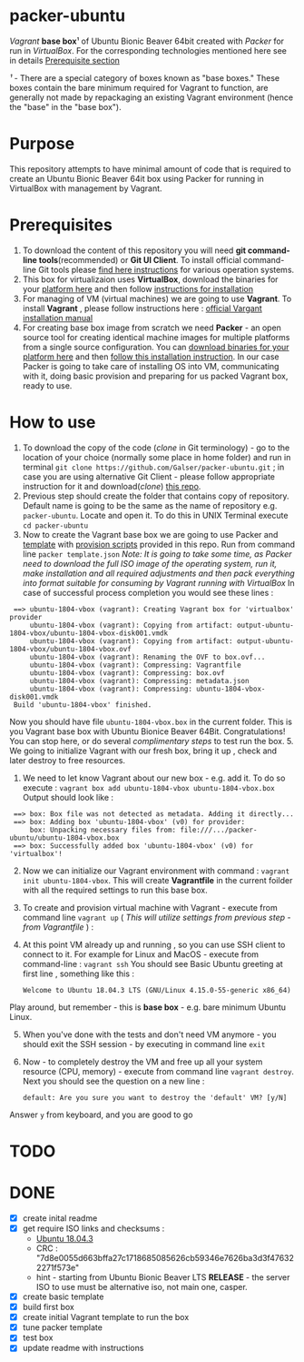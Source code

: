 # packer-ubuntu
*Vagrant* **base box**¹ of Ubuntu Bionic Beaver 64bit created with *Packer* for run in *VirtualBox*.
For the corresponding technologies mentioned here see in details [Prerequisite section](#prerequisites)

*¹* - There are a special category of boxes known as "base boxes." These boxes contain the bare minimum required for Vagrant to function, are generally not made by repackaging an existing Vagrant environment (hence the "base" in the "base box").

# Purpose 

This repository attempts to have minimal amount of code that is required to create an Ubuntu Bionic Beaver 64it box using Packer for running in VirtualBox with management by Vagrant.

# Prerequisites

1. To download the content of this repository you will need **git command-line tools**(recommended) or **Git UI Client**. To install official command-line Git tools please [find here instructions](https://git-scm.com/book/en/v2/Getting-Started-Installing-Git) for various operation systems. 
2. This box for virtualizaion uses **VirtualBox**, download the binaries for your [platform here](https://www.virtualbox.org/wiki/Downloads) and then follow [instructions for installation](https://www.virtualbox.org/manual/ch02.html)
3. For managing of VM (virtual machines) we are going to use **Vagrant**. To install **Vagrant** , please follow instructions here : [official Vargant installation manual](https://www.vagrantup.com/docs/installation/)
4. For creating base box image from scratch we need **Packer** - an open source tool for creating identical machine images for multiple platforms from a single source configuration.  You can [download binaries for your platform here](https://www.packer.io/downloads.html)  and then [follow this installation instruction](https://www.packer.io/intro/getting-started/install.html#precompiled-binaries).  In our case Packer is going to take care of installing OS into VM, communicating with it, doing basic provision and preparing for us packed Vagrant box, ready to use.

# How to use

1. To download the copy of the code (*clone* in Git terminology) - go to the location of your choice (normally some place in home folder) and run in terminal `git clone https://github.com/Galser/packer-ubuntu.git` ; in case you are using alternative Git Client - please follow appropriate instruction for it and download(*clone*) [this repo](https://github.com/Galser/packer-ubuntu.git). 
2. Previous step should create the folder that contains copy of repository. Default name is going to be the same as the name of repository e.g. `packer-ubuntu`. Locate and open it. To do this in UNIX Terminal execute `cd packer-ubuntu` 
3. Now to create the Vagrant base box we are going to use Packer and [template](templates.json) with [provision scripts](scripts/provision.sh) provided in this repo. Run from command line `packer template.json`
*Note: It is going to take some time, as Packer need to download the full ISO image of the operating system, run it, make installation and all required adjustments and then pack everything into format suitable for consuming by Vagrant running with VirtualBox*
In case of successful process completion you would see these lines :
```
 ==> ubuntu-1804-vbox (vagrant): Creating Vagrant box for 'virtualbox' provider
     ubuntu-1804-vbox (vagrant): Copying from artifact: output-ubuntu-1804-vbox/ubuntu-1804-vbox-disk001.vmdk
     ubuntu-1804-vbox (vagrant): Copying from artifact: output-ubuntu-1804-vbox/ubuntu-1804-vbox.ovf
     ubuntu-1804-vbox (vagrant): Renaming the OVF to box.ovf...
     ubuntu-1804-vbox (vagrant): Compressing: Vagrantfile
     ubuntu-1804-vbox (vagrant): Compressing: box.ovf
     ubuntu-1804-vbox (vagrant): Compressing: metadata.json
     ubuntu-1804-vbox (vagrant): Compressing: ubuntu-1804-vbox-disk001.vmdk     
 Build 'ubuntu-1804-vbox' finished.
```
Now you should have file `ubuntu-1804-vbox.box` in the current folder. This is you Vagrant base box with Ubuntu Bionice Beaver 64Bit. Congratulations! 
You can stop here, or do several *complimentary steps* to test run the box. 
5. We going to initialize Vagrant with our fresh box, bring it up , check and later destroy to free resources.
  1. We need to let know Vagrant about our new box - e.g. add it. To do so execute : `vagrant box add ubuntu-1804-vbox ubuntu-1804-vbox.box`
  Output should look like : 
  ```
   ==> box: Box file was not detected as metadata. Adding it directly...
   ==> box: Adding box 'ubuntu-1804-vbox' (v0) for provider: 
       box: Unpacking necessary files from: file:///.../packer-ubuntu/ubuntu-1804-vbox.box
   ==> box: Successfully added box 'ubuntu-1804-vbox' (v0) for 'virtualbox'!
   ```
  2. Now we can initialize our Vagrant environment with command : `vagrant init ubuntu-1804-vbox`. This will create **Vagrantfile** in the current foilder with all the required settings to run this base box. 
  3. To create and provision virtual machine with Vagrant - execute from command line `vagrant up` ( *This will utilize settings from previous step - from Vagrantfile* )  :
  4. At this point VM already up and running , so you can use SSH client to connect to it. For example for Linux and MacOS - execute from command-line : `vagrant ssh`
   You should see Basic Ubuntu greeting at first line , something like this : 
  
     ```Welcome to Ubuntu 18.04.3 LTS (GNU/Linux 4.15.0-55-generic x86_64)```
   
   Play around, but remember - this is **base box** - e.g. bare minimum Ubuntu Linux.
  
  5. When you've done with the tests and don't need VM anymore - you should exit the SSH session - by executing in command line `exit`
  6. Now - to completely destroy the VM and free up all your system resource (CPU, memory)  - execute from command line `vagrant destroy`. Next you should see the question on a new line :
  
     ``` default: Are you sure you want to destroy the 'default' VM? [y/N]  ```
  
   Answer `y` from keyboard, and you are good to go

# TODO


# DONE

- [x] create inital readme
- [X] get require ISO links and checksums :
    - [Ubuntu 18.04.3](http://cdimage.ubuntu.com/releases/18.04.3/release/ubuntu-18.04.3-server-amd64.iso)
    - CRC  : "7d8e0055d663bffa27c1718685085626cb59346e7626ba3d3f476322271f573e"
    - hint - starting from Ubuntu Bionic Beaver LTS **RELEASE** - the server ISO to use must be alternative iso, not main one, casper.
- [X] create basic template
- [X] build first box
- [X] create initial Vagrant template to run the box
- [x] tune packer template
- [x] test box
- [X] update readme with instructions
